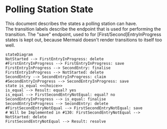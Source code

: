 # Polling Station State

This document describes the states a polling station can have.   
The transition labels describe the endpoint that is used for performing the transition.
The "save" endpoint, used to for [First/Second]EntryInProgress states is kept out, because Mermaid doesn't render transitions to itself too well.

```mermaid
stateDiagram
NotStarted --> FirstEntryInProgress: delete
#FirstEntryInProgress --> FirstEntryInProgress: save
FirstEntryInProgress --> SecondEntry: finalise
FirstEntryInProgress --> NotStarted: delete
SecondEntry --> SecondEntryInProgress: claim
#SecondEntryInProgress --> SecondEntryInProgress: save
state is_equal <<choice>>
is_equal --> Result: equal? yes
is_equal --> FirstSecondEntryNotEqual: equal? no
SecondEntryInProgress --> is_equal: finalise
SecondEntryInProgress --> SecondEntry: delete
#FirstSecondEntryNotEqual --> FirstSecondEntryNotEqual: save
# Will be Implemented in #130: FirstSecondEntryNotEqual --> NotStarted: delete
FirstSecondEntryNotEqual --> Result: resolve
```
